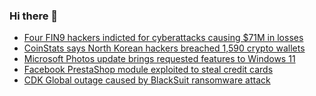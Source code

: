 ### Hi there 👋

<!--START_SECTION:feed-->
* [Four FIN9 hackers indicted for cyberattacks causing $71M in losses](https://www.bleepingcomputer.com/news/security/four-fin9-hackers-indicted-for-cyberattacks-causing-71m-in-losses/)
* [CoinStats says North Korean hackers breached 1,590 crypto wallets](https://www.bleepingcomputer.com/news/cryptocurrency/coinstats-says-north-korean-hackers-breached-1-590-crypto-wallets/)
* [Microsoft Photos update brings requested features to Windows 11](https://www.bleepingcomputer.com/news/microsoft/microsoft-photos-update-brings-requested-features-to-windows-11/)
* [Facebook PrestaShop module exploited to steal credit cards](https://www.bleepingcomputer.com/news/security/facebook-prestashop-module-exploited-to-steal-credit-cards/)
* [CDK Global outage caused by BlackSuit ransomware attack](https://www.bleepingcomputer.com/news/security/cdk-global-outage-caused-by-blacksuit-ransomware-attack/)
<!--END_SECTION:feed-->

<!--
**frankenk/frankenk** is a ✨ _special_ ✨ repository because its `README.md` (this file) appears on your GitHub profile.

Here are some ideas to get you started:

- 🔭 I’m currently working on ...
- 🌱 I’m currently learning ...
- 👯 I’m looking to collaborate on ...
- 🤔 I’m looking for help with ...
- 💬 Ask me about ...
- 📫 How to reach me: ...
- 😄 Pronouns: ...
- ⚡ Fun fact: ...
-->



